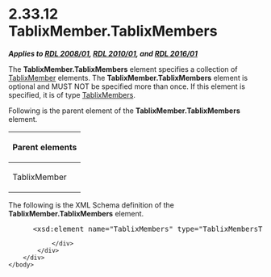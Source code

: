 <html dir="LTR" xmlns:mshelp="http://msdn.microsoft.com/mshelp" xmlns:ddue="http://ddue.schemas.microsoft.com/authoring/2003/5" xmlns:xlink="http://www.w3.org/1999/xlink" xmlns:tool="http://www.microsoft.com/tooltip">
    <head>
        <meta http-equiv="Content-Type" content="text/html; CHARSET=utf-8"></meta>
        <meta name="save" content="history"></meta>
        <title>2.33.12 TablixMember.TablixMembers</title>
        <xml>
            <mshelp:toctitle title="2.33.12 TablixMember.TablixMembers"></mshelp:toctitle>
            <mshelp:rltitle title="[MS-RDL]: TablixMember.TablixMembers"></mshelp:rltitle>
            <mshelp:keyword index="A" term="7ae83816-80d9-42e6-97bb-4f5381e54c33"></mshelp:keyword>
            <mshelp:attr name="DCSext.ContentType" value="open specification"></mshelp:attr>
            <mshelp:attr name="AssetID" value="7ae83816-80d9-42e6-97bb-4f5381e54c33"></mshelp:attr>
            <mshelp:attr name="TopicType" value="kbRef"></mshelp:attr>
            <mshelp:attr name="DCSext.Title" value="[MS-RDL]: TablixMember.TablixMembers" />
        </xml>
    </head>
    <body>
        <div id="header">
            <h1 class="heading">2.33.12 TablixMember.TablixMembers</h1>
        </div>
        <div id="mainSection">
            <div id="mainBody">
                <div id="allHistory" class="saveHistory"></div>
                <div id="sectionSection0" class="section" name="collapseableSection">
                    

<p><b><i>Applies to </i></b><a href="1e855f94-4617-47e4-b89e-0856c6cb420f.htm"><b><i>RDL 2008/01</i></b></a><b><i>,
</i></b><a href="3428e690-a348-4ec7-8a6a-8efb42d2cdee.htm"><b><i>RDL 2010/01</i></b></a><b><i>,
and </i></b><a href="52ce3983-2bfc-4e72-9359-42aaf5fe4509.htm"><b><i>RDL 2016/01</i></b></a></p>

<p>The <b>TablixMember.TablixMembers</b> element specifies a
collection of <a href="1d8a9691-b173-4e24-9ea9-1f486bc824fd.htm">TablixMember</a>
elements. The <b>TablixMember.TablixMembers</b> element is optional and MUST
NOT be specified more than once. If this element is specified, it is of type <a href="1531211e-bbb1-4ef0-b5a4-d8e4c08a6e4c.htm">TablixMembers</a>.</p>

<p>Following is the parent element of the <b>TablixMember.TablixMembers</b>
element.</p>

<table>
 <thead>
  <tr>
   <th>
   <p>Parent elements</p>
   </th>
  </tr>
 </thead>
 <tr>
  <td>
  <p>TablixMember </p>
  </td>
 </tr>
</table>

<p>The following is the XML Schema definition of the <b>TablixMember.TablixMembers</b>
element.</p>

<dl>
<dd>
<div><pre> &lt;xsd:element name=&quot;TablixMembers&quot; type=&quot;TablixMembersType&quot; minOccurs=&quot;0&quot; maxOccurs=&quot;1&quot; /&gt;
</pre></div>
</dd></dl>


                </div>
            </div>
        </div>
    </body>
</html>